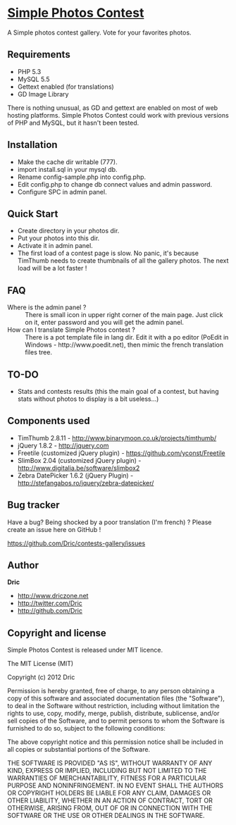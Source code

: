 [Simple Photos Contest](https://github.com/Dric/contests-gallery)
==========

A Simple photos contest gallery. Vote for your favorites photos.

Requirements
------------

+ PHP 5.3
+ MySQL 5.5
+ Gettext enabled (for translations)
+ GD Image Library

There is nothing unusual, as GD and gettext are enabled on most of web hosting platforms. Simple Photos Contest could work with previous versions of PHP and MySQL, but it hasn't been tested.

Installation
------------

+ Make the cache dir writable (777).
+ import install.sql in your mysql db.
+ Rename config-sample.php into config.php.
+ Edit config.php to change db connect values and admin password.
+ Configure SPC in admin panel.

Quick Start
-----------

+ Create directory in your photos dir.
+ Put your photos into this dir.
+ Activate it in admin panel.
+ The first load of a contest page is slow. No panic, it's because TimThumb needs to create thumbnails of all the gallery photos. The next load will be a lot faster !

FAQ
---

<dl>
	<dt>Where is the admin panel ?</dt>
	<dd>There is small icon in upper right corner of the main page. Just click on it, enter password and you will get the admin panel.</dd>
	<dt>How can I translate Simple Photos contest ?</dt>
	<dd>There is a pot template file in lang dir. Edit it with a po editor (PoEdit in Windows - http://www.poedit.net), then mimic the french translation files tree.</dd>
</dl>

TO-DO
-----

+ Stats and contests results (this the main goal of a contest, but having stats without photos to display is a bit useless...)

Components used
---------------

+ TimThumb 2.8.11 - http://www.binarymoon.co.uk/projects/timthumb/
+ jQuery 1.8.2 - http://jquery.com
+ Freetile (customized jQuery plugin) - https://github.com/yconst/Freetile
+ SlimBox 2.04 (customized jQuery plugin) - http://www.digitalia.be/software/slimbox2
+ Zebra DatePicker 1.6.2 (jQuery Plugin) - http://stefangabos.ro/jquery/zebra-datepicker/

Bug tracker
-----------

Have a bug? Being shocked by a poor translation (I'm french) ? Please create an issue here on GitHub !

https://github.com/Dric/contests-gallery/issues


Author
-------

**Dric**

+ http://www.driczone.net
+ http://twitter.com/Dric
+ http://github.com/Dric


Copyright and license
---------------------

Simple Photos Contest is released under MIT licence.

The MIT License (MIT)

Copyright (c) 2012 Dric

Permission is hereby granted, free of charge, to any person obtaining a copy of this software and associated documentation files (the "Software"),
to deal in the Software without restriction, including without limitation the rights to use, copy, modify, merge, publish, distribute, sublicense, and/or sell copies of the Software,
and to permit persons to whom the Software is furnished to do so, subject to the following conditions:

The above copyright notice and this permission notice shall be included in all copies or substantial portions of the Software.

THE SOFTWARE IS PROVIDED "AS IS", WITHOUT WARRANTY OF ANY KIND, EXPRESS OR IMPLIED, INCLUDING BUT NOT LIMITED TO THE WARRANTIES OF MERCHANTABILITY, FITNESS FOR A PARTICULAR PURPOSE AND NONINFRINGEMENT.
IN NO EVENT SHALL THE AUTHORS OR COPYRIGHT HOLDERS BE LIABLE FOR ANY CLAIM, DAMAGES OR OTHER LIABILITY, WHETHER IN AN ACTION OF CONTRACT, TORT OR OTHERWISE, ARISING FROM, OUT OF OR IN CONNECTION WITH THE SOFTWARE OR THE USE OR OTHER DEALINGS IN THE SOFTWARE.
